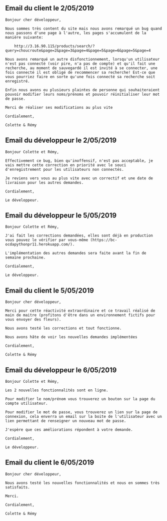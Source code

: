 ## Email du client le 2/05/2019

    Bonjour cher développeur,

    Nous sommes très content du site mais nous avons remarqué un bug quand nous passons d'une page à l'autre, les pages s'accumulent de la manière suivante:

        http://3.16.90.115/products/search/?query=choucroute&page=2&page=3&page=4&page=5&page=6&page=5&page=4

    Nous avons remarqué un autre disfonctionnement, lorsqu'un utilisateur n'est pas connecté (voir pire, n'a pas de compte) et qu'il fait une recherche, au moment de sauvegardé il est invité à se connecter, une fois connecté il est obligé de recommencer sa recherche! Est-ce que vous pourriez faire en sorte qu'une fois connecté sa recherche soit enregistré.

    Enfin nous avons eu plusieurs plaintes de personne qui souhaiteraient pouvoir modifier leurs noms/prénoms et pouvoir réinitialiser leur mot de passe.

    Merci de réaliser ses modifications au plus vite

    Cordialement,

    Colette & Rémy

## Email du développeur le 2/05/2019

    Bonjour Colette et Rémy,

    Effectivement ce bug, bien qu'inoffensif, n'est pas acceptable, je vais mettre cette correction en priorité avec le souci d'enregistrement pour les utilisateurs non connectés.

    Je reviens vers vous au plus vite avec un correctif et une date de livraison pour les autres demandes.

    Cordialement,

    Le développeur.


## Email du développeur le 5/05/2019

    Bonjour Colette et Rémy,

    J'ai fait les corrections demandées, elles sont déjà en production vous pouvez le vérifier par vous-même (https://bc-ocdapythonpr11.herokuapp.com/).

    L'implémentation des autres demandes sera faite avant la fin de semaine prochaine.

    Cordialement,

    Le développeur.

## Email du client le 5/05/2019

    Bonjour cher développeur,

    Merci pour cette réactivité extraordinaire et ce travail réalisé de main de maitre (profitons d'être dans un environnement fictifs pour vous envoyer des fleurs).

    Nous avons testé les corrections et tout fonctionne.

    Nous avons hâte de voir les nouvelles demandes implémentées

    Cordialement,

    Colette & Rémy

## Email du développeur le 6/05/2019

    Bonjour Colette et Rémy,

    Les 2 nouvelles fonctionnalités sont en ligne.

    Pour modifier le nom/prénom vous trouverez un bouton sur la page du compte utilisateur.

    Pour modifier le mot de passe, vous trouverez un lien sur la page de connexion, cela enverra un email sur la boite de l'utilisateur avec un lien permettant de renseigner un nouveau mot de passe.

    J'espère que ces améliorations répondent à votre demande.

    Cordialement,

    Le développeur.

## Email du client le 6/05/2019

    Bonjour cher développeur,

    Nous avons testé les nouvelles fonctionnalités et nous en sommes très satisfaits.

    Merci.

    Cordialement,

    Colette & Rémy